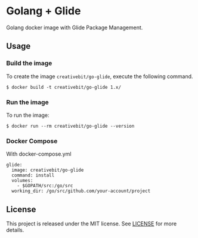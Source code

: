 # Golang + Glide

Golang docker image with Glide Package Management.

## Usage
### Build the image
To create the image `creativebit/go-glide`, execute the following command.
```
$ docker build -t creativebit/go-glide 1.x/
```
### Run the image
To run the image:
```
$ docker run --rm creativebit/go-glide --version
```
### Docker Compose
With docker-compose.yml
```
glide:
  image: creativebit/go-glide
  command: install
  volumes:
    - $GOPATH/src:/go/src
  working_dir: /go/src/github.com/your-account/project
```

## License

This project is released under the MIT license. See [LICENSE](https://github.com/jhsc/docker-golang-tools/blob/master/LICENSE) for more details.